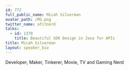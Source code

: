 ```yaml
---
id: 772
full_public_name: Micah Silverman
avatar_path: /MS.png
twitter_name: afitnerd
talks:
  - id: 1370
    title: Beautiful SDK Design in Java for APIs
title: Micah Silverman
layout: speaker_bio
---
```



Developer, Maker, Tinkerer, Movie, TV and Gaming Nerd